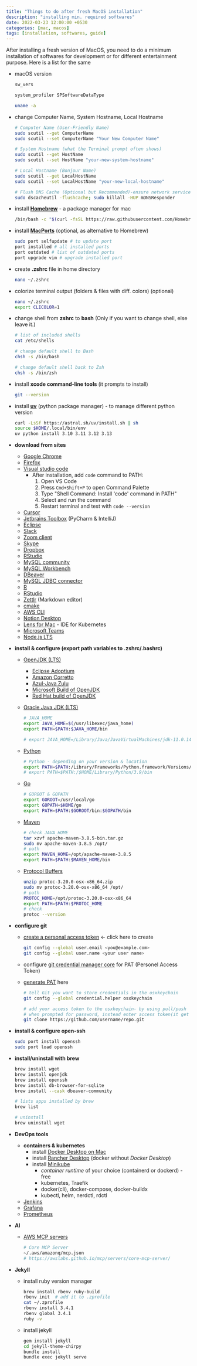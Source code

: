 ```yaml
---
title: "Things to do after fresh MacOS installation"
description: "installing min. required softwares"
date: 2022-03-23 12:00:00 +0530
categories: [mac, macos]
tags: [installation, softwares, guide]
---
```


After installing a fresh version of MacOS, you need to do a minimum installation of softwares for development or for different entertainment purpose. Here is a list for the same

- macOS version

  ```bash
  sw_vers
  ```

  ```bash
  system_profiler SPSoftwareDataType
  ```

  ```bash
  uname -a
  ```

- change Computer Name, System Hostname, Local Hostname

  ```bash
  # Computer Name (User-Friendly Name)
  sudo scutil --get ComputerName
  sudo scutil --set ComputerName "Your New Computer Name"
  
  # System Hostname (what the Terminal prompt often shows)
  sudo scutil --get HostName
  sudo scutil --set HostName "your-new-system-hostname"
  
  # Local Hostname (Bonjour Name)
  sudo scutil --get LocalHostName
  sudo scutil --set LocalHostName "your-new-local-hostname"
  
  # Flush DNS Cache (Optional but Recommended)-ensure network services recognize the change
  sudo dscacheutil -flushcache; sudo killall -HUP mDNSResponder
  ```
- install **[Homebrew](https://brew.sh/)** - a package manager for mac

  ```bash
  /bin/bash -c "$(curl -fsSL https://raw.githubusercontent.com/Homebrew/install/HEAD/install.sh)"
  ```

- install **[MacPorts](https://www.macports.org/install.php)** (optional, as alternative to Homebrew)

  ```bash
  sudo port selfupdate # to update port
  port installed # all installed ports
  port outdated # list of outdated ports
  port upgrade vim # upgrade installed port
  ```

- create **.zshrc** file in home directory

  ```bash
  nano ~/.zshrc
  ```

- colorize terminal output (folders & files with diff. colors) (optional)

  ```bash
  nano ~/.zshrc
  export CLICOLOR=1
  ```

- change shell from **zshrc** to **bash** (Only if you want to change shell, else leave it.)

  ```bash
  # list of included shells
  cat /etc/shells

  # change default shell to Bash
  chsh -s /bin/bash

  # change default shell back to Zsh
  chsh -s /bin/zsh
  ```

- install **xcode command-line tools** (it prompts to install)

  ```bash
  git --version
  ```

- install **[uv](https://docs.astral.sh/uv/#highlights)** (python package manager) - to manage different python version

  ```bash
  curl -LsSf https://astral.sh/uv/install.sh | sh
  source $HOME/.local/bin/env
  uv python install 3.10 3.11 3.12 3.13
  ```
  
- **download from sites**

  - [Google Chrome](https://www.google.com/chrome/)
  - [Firefox](https://www.mozilla.org/en-US/firefox/mac/)
  - [Visual studio code](https://code.visualstudio.com/download)
    - After installation, add `code` command to PATH:
      1. Open VS Code
      2. Press `Cmd+Shift+P` to open Command Palette
      3. Type "Shell Command: Install 'code' command in PATH"
      4. Select and run the command
      5. Restart terminal and test with `code --version`
  - [Cursor](https://cursor.com/downloads)
  - [Jetbrains Toolbox](https://www.jetbrains.com/toolbox-app/) (PyCharm & IntelliJ)
  - [Eclipse](https://www.eclipse.org/downloads/packages/)
  - [Slack](https://slack.com/intl/en-in/downloads/mac)
  - [Zoom client](https://zoom.us/download)
  - [Skype](https://www.skype.com/en/get-skype/download-skype-for-desktop/)
  - [Dropbox](https://www.dropbox.com/downloading)
  - [RStudio](https://www.rstudio.com/products/rstudio/download/)
  - [MySQL community](https://dev.mysql.com/downloads/mysql/)
  - [MySQL Workbench](https://dev.mysql.com/downloads/workbench/)
  - [DBeaver](https://dbeaver.io/download/)
  - [MySQL JDBC connector](https://dev.mysql.com/downloads/connector/j/)
  - [R](https://cran.r-project.org/bin/macosx/)
  - [RStudio](https://www.rstudio.com/products/rstudio/download/)
  - [Zettlr](https://www.zettlr.com/) (Markdown editor)
  - [cmake](https://cmake.org/download/)
  - [AWS CLI](https://docs.aws.amazon.com/cli/latest/userguide/getting-started-install.html)
  - [Notion Desktop](https://www.notion.com/desktop)
  - [Lens for Mac](https://k8slens.dev/download) - IDE for Kubernetes
  - [Microsoft Teams](https://www.microsoft.com/en-in/microsoft-teams/download-app)
  - [Node.js LTS](https://nodejs.org/en/download)

- **install & configure (export path variables to .zshrc/.bashrc)**

  - [OpenJDK (LTS)](https://openjdk.org/)
    - [Eclipse Adoptium](https://adoptium.net/)
    - [Amazon Corretto](https://aws.amazon.com/corretto/)
    - [Azul-Java Zulu](https://www.azul.com/downloads/?package=jdk#zulu)
    - [Microsoft Build of OpenJDK](https://www.microsoft.com/openjdk)
    - [Red Hat build of OpenJDK](https://developers.redhat.com/products/openjdk/download)

  - [Oracle Java JDK (LTS)](https://www.oracle.com/java/technologies/javase-downloads.html)

    ```bash
    # JAVA_HOME
    export JAVA_HOME=$(/usr/libexec/java_home)
    export PATH=$PATH:$JAVA_HOME/bin

    # export JAVA_HOME=/Library/Java/JavaVirtualMachines/jdk-11.0.14.jdk/Contents/Home
    ```

  - [Python](https://www.python.org/)
    ```bash
    # Python - depending on your version & location
    export PATH=$PATH:/Library/Frameworks/Python.framework/Versions/3.11/bin
    # export PATH=$PATH:/$HOME/Library/Python/3.9/bin
    ```

  - [Go](https://go.dev/dl/)

    ```bash
    # GOROOT & GOPATH
    export GOROOT=/usr/local/go
    export GOPATH=$HOME/go
    export PATH=$PATH:$GOROOT/bin:$GOPATH/bin
    ```

  - [Maven](https://maven.apache.org/download.cgi)

    ```bash
    # check JAVA_HOME
    tar xzvf apache-maven-3.8.5-bin.tar.gz
    sudo mv apache-maven-3.8.5 /opt/
    # path
    export MAVEN_HOME=/opt/apache-maven-3.8.5
    export PATH=$PATH:$MAVEN_HOME/bin
    ```

  - [Protocol Buffers](https://github.com/protocolbuffers/protobuf/releases)

    ```bash
    unzip protoc-3.20.0-osx-x86_64.zip
    sudo mv protoc-3.20.0-osx-x86_64 /opt/
    # path
    PROTOC_HOME=/opt/protoc-3.20.0-osx-x86_64
    export PATH=$PATH:$PROTOC_HOME
    # check
    protoc --version
    ```

- **configure git**

  - [create a personal access token](https://docs.github.com/en/github/authenticating-to-github/keeping-your-account-and-data-secure/creating-a-personal-access-token) <- click here to create

    ```bash
    git config --global user.email <you@example.com>
    git config --global user.name <your user name>
    ```

  - configure [git credential manager core](https://github.com/microsoft/Git-Credential-Manager-Core/) for PAT (Personel Access Token)
  - [generate PAT](https://github.com/settings/personal-access-tokens) here
    ```bash
    # tell Git you want to store credentials in the osxkeychain
    git config --global credential.helper osxkeychain

    # add your access token to the osxkeychain- by using pull/push
    # when prompted for password, instead enter access token(it get cached in the osxkeychain automatically)
    git clone https://github.com/username/repo.git
    ```

- **install & configure open-ssh**

  ```bash
  sudo port install openssh
  sudo port load openssh
  ```

- **install/uninstall with brew**

  ```bash
  brew install wget
  brew install openjdk
  brew install openssh
  brew install db-browser-for-sqlite
  brew install --cask dbeaver-community

  # lists apps installed by brew
  brew list

  # uninstall
  brew uninstall wget
  ```

- **DevOps tools**
  - **containers & kubernetes**
    - install [Docker Desktop on Mac](https://docs.docker.com/desktop/install/mac-install/)
    - install [Rancher Desktop](https://rancherdesktop.io/)  (docker without _Docker Desktop_)
    - install [Minikube](https://minikube.sigs.k8s.io/docs/start/)
      - *container runtime* of your choice (containerd or dockerd) - free
      - kubernetes, Traefik
      - docker(cli), docker-compose, docker-buildx
      - kubectl, helm, nerdctl, rdctl
  - [Jenkins](https://www.jenkins.io/download/)
  - [Grafana](https://grafana.com/grafana/download?edition=oss)
  - [Prometheus](https://prometheus.io/download/)

- **AI**
  - [AWS MCP servers](https://awslabs.github.io/mcp/)
    ```bash
    # Core MCP Server
    ~/.aws/amazonq/mcp.json
    # https://awslabs.github.io/mcp/servers/core-mcp-server/
    ```

- **Jekyll**
  - install ruby version manager
    ```bash
    brew install rbenv ruby-build
    rbenv init  # add it to .zprofile
    cat ~/.zprofile
    rbenv install 3.4.1
    rbenv global 3.4.1
    ruby -v
    ```
  - install jekyll
    ```bash
    gem install jekyll
    cd jekyll-theme-chirpy
    bundle install
    bundle exec jekyll serve
    ```
